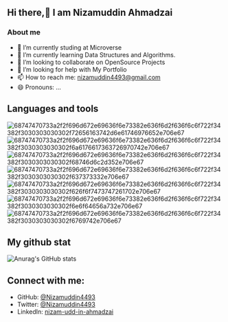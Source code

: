 ## Hi there,👋 I am Nizamuddin Ahmadzai 

### About me
- 🔭 I’m currently studing at Microverse
- 🌱 I’m currently learning Data Structures and Algorithms.
- 👯 I’m looking to collaborate on OpenSource Projects
- 🤔 I’m looking for help with My Portfolio
- 📫 How to reach me: nizamuddin4493@gmail.com
- 😄 Pronouns: ...

## Languages and tools
![68747470733a2f2f696d672e69636f6e73382e636f6d2f636f6c6f722f34382f3030303030302f72656163742d6e61746976652e706e67](https://user-images.githubusercontent.com/78977308/146660043-47259220-cf52-4a6f-9e8c-c137999bf3aa.png)
![68747470733a2f2f696d672e69636f6e73382e636f6d2f636f6c6f722f34382f3030303030302f6a6176617363726970742e706e67](https://user-images.githubusercontent.com/78977308/146660059-b314c447-95b2-41b5-b4d5-5d2dd279baca.png)
![68747470733a2f2f696d672e69636f6e73382e636f6d2f636f6c6f722f34382f3030303030302f68746d6c2d352e706e67](https://user-images.githubusercontent.com/78977308/146660063-a1522aa6-d8af-4587-967f-a53e59f3c3dd.png)
![68747470733a2f2f696d672e69636f6e73382e636f6d2f636f6c6f722f34382f3030303030302f637373332e706e67](https://user-images.githubusercontent.com/78977308/146660064-ac7a2c5c-4bd1-4ae0-b2cb-b83a0b5c88f3.png)
![68747470733a2f2f696d672e69636f6e73382e636f6d2f636f6c6f722f34382f3030303030302f626f6f7473747261702e706e67](https://user-images.githubusercontent.com/78977308/146660065-64346edf-424d-426e-b160-b1ec96827024.png)
![68747470733a2f2f696d672e69636f6e73382e636f6d2f636f6c6f722f34382f3030303030302f6e6f64656a732e706e67](https://user-images.githubusercontent.com/78977308/146660066-a1e79b77-d67f-4461-8c0b-bec3639d0ea5.png)
![68747470733a2f2f696d672e69636f6e73382e636f6d2f636f6c6f722f34382f3030303030302f6769742e706e67](https://user-images.githubusercontent.com/78977308/146660069-829c2c02-6e3f-4af4-87db-21afea039530.png)

## My github stat
![Anurag's GitHub stats](https://github-readme-stats.vercel.app/api?username=anuraghazra&show_icons=true)

## Connect with me:

- GitHub: [@Nizamuddin4493](https://github.com/Nizamuddin4493)
- Twitter: [@Nizamuddin4493](https://twitter.com/Nizamuddin4493)
- LinkedIn: [nizam-udd-in-ahmadzai](https://www.linkedin.com/in/nizam-ud-din-ahmadzai-793269147/)
